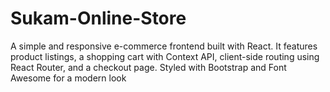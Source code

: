 # Sukam-Online-Store
A simple and responsive e-commerce frontend built with React. It features product listings, a shopping cart with Context API, client-side routing using React Router, and a checkout page. Styled with Bootstrap and Font Awesome for a modern look
